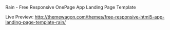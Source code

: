 Rain - Free Responsive OnePage App Landing Page Template

Live Preview: http://themewagon.com/themes/free-responsive-html5-app-landing-page-template-rain/
